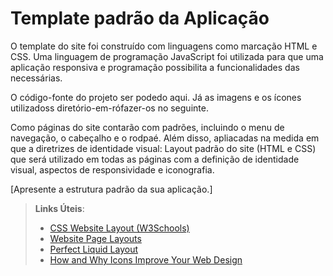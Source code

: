 # Template padrão da Aplicação

O template do site foi construído com linguagens como marcação HTML e CSS. Uma linguagem de programação JavaScript foi utilizada para que uma aplicação responsiva e programação possibilita a funcionalidades das necessárias.

O código-fonte do projeto ser podedo aqui. Já as imagens e os ícones utilizadoss diretório-em-rófazer-os no seguinte.

Como páginas do site contarão com padrões, incluindo o menu de navegação, o cabeçalho e o rodpaé. Além disso, apliacadas na medida em que a diretrizes de identidade visual:
Layout padrão do site (HTML e CSS) que será utilizado em todas as páginas com a definição de identidade visual, aspectos de responsividade e iconografia.

[Apresente a estrutura padrão da sua aplicação.]

> **Links Úteis**:
>
> - [CSS Website Layout (W3Schools)](https://www.w3schools.com/css/css_website_layout.asp)
> - [Website Page Layouts](http://www.cellbiol.com/bioinformatics_web_development/chapter-3-your-first-web-page-learning-html-and-css/website-page-layouts/)
> - [Perfect Liquid Layout](https://matthewjamestaylor.com/perfect-liquid-layouts)
> - [How and Why Icons Improve Your Web Design](https://usabilla.com/blog/how-and-why-icons-improve-you-web-design/)

